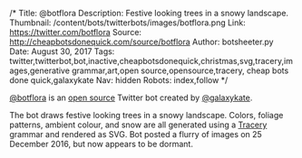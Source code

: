 /*
Title: @botflora
Description: Festive looking trees in a snowy landscape.
Thumbnail: /content/bots/twitterbots/images/botflora.png
Link: https://twitter.com/botflora
Source: http://cheapbotsdonequick.com/source/botflora
Author: botsheeter.py
Date: August 30, 2017
Tags: twitter,twitterbot,bot,inactive,cheapbotsdonequick,christmas,svg,tracery,images,generative grammar,art,open source,opensource,tracery, cheap bots done quick,galaxykate
Nav: hidden
Robots: index,follow
*/

[@botflora](https://twitter.com/botflora) is an [open source](http://cheapbotsdonequick.com/source/botflora) Twitter bot created by [@galaxykate](https://twitter.com/galaxykate). 

The bot draws festive looking trees in a snowy landscape. Colors, foliage patterns, ambient colour, and snow are all generated using a [Tracery](http://tracery.io/) grammar and rendered as SVG. Bot posted a flurry of images on 25 December 2016, but now appears to be dormant.
